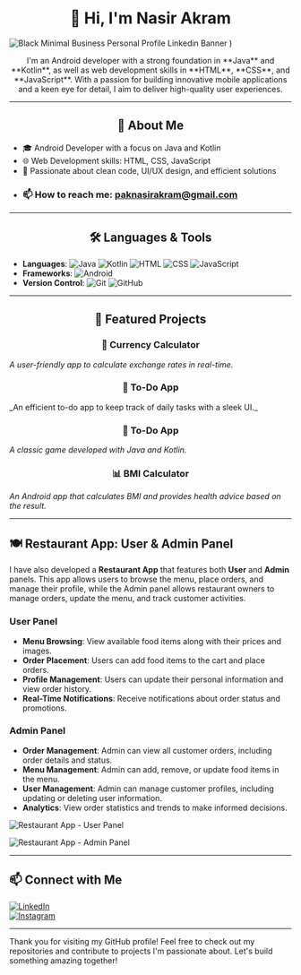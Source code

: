 <div align="center">
  
# 👋 Hi, I'm Nasir Akram

</div>

![Black Minimal Business Personal Profile Linkedin Banner](https://github.com/user-attachments/assets/2cdc68a9-0e1a-4a04-9808-aa7f83b67f64)
) <!-- Replace with an actual image link -->

<div align="center">
I'm an Android developer with a strong foundation in **Java** and **Kotlin**, as well as web development skills in **HTML**, **CSS**, and **JavaScript**. With a passion for building innovative mobile applications and a keen eye for detail, I aim to deliver high-quality user experiences.

</div>


---
<div align="center">
  

## 🚀 About Me

</div>

- 🎓 Android Developer with a focus on Java and Kotlin
- 🌐 Web Development skills: HTML, CSS, JavaScript
- 🎯 Passionate about clean code, UI/UX design, and efficient solutions
- ### 📫 How to reach me: [paknasirakram@gmail.com](mailto:paknasirakram@gmail.com)

---
<div align="center">
  

## 🛠️ Languages & Tools

</div>


- **Languages**: ![Java](https://img.shields.io/badge/-Java-007396?logo=java&logoColor=white&style=flat) ![Kotlin](https://img.shields.io/badge/-Kotlin-0095D5?logo=kotlin&logoColor=white&style=flat) ![HTML](https://img.shields.io/badge/-HTML-E34F26?logo=html5&logoColor=white&style=flat) ![CSS](https://img.shields.io/badge/-CSS-1572B6?logo=css3&logoColor=white&style=flat) ![JavaScript](https://img.shields.io/badge/-JavaScript-F7DF1E?logo=javascript&logoColor=black&style=flat)
- **Frameworks**: ![Android](https://img.shields.io/badge/-Android-3DDC84?logo=android&logoColor=white&style=flat)
- **Version Control**: ![Git](https://img.shields.io/badge/-Git-F05032?logo=git&logoColor=white&style=flat) ![GitHub](https://img.shields.io/badge/-GitHub-181717?logo=github&logoColor=white&style=flat)

---
<div align="center">
  

## 🌟 Featured Projects
</div>

<div align="center">
  

### 🚀 Currency Calculator
</div>


_A user-friendly app to calculate exchange rates in real-time._

<div align="center">
  


### 📝 To-Do App
</div>
_An efficient to-do app to keep track of daily tasks with a sleek UI._
<div align="center">
  


### 📝 To-Do App
</div>

_A classic game developed with Java and Kotlin._


<div align="center">
  

### 📊 BMI Calculator
</div>

_An Android app that calculates BMI and provides health advice based on the result._

---

## 🍽️ **Restaurant App: User & Admin Panel**

I have also developed a **Restaurant App** that features both **User** and **Admin** panels. This app allows users to browse the menu, place orders, and manage their profile, while the Admin panel allows restaurant owners to manage orders, update the menu, and track customer activities.

### **User Panel**
- **Menu Browsing**: View available food items along with their prices and images.
- **Order Placement**: Users can add food items to the cart and place orders.
- **Profile Management**: Users can update their personal information and view order history.
- **Real-Time Notifications**: Receive notifications about order status and promotions.

### **Admin Panel**
- **Order Management**: Admin can view all customer orders, including order details and status.
- **Menu Management**: Admin can add, remove, or update food items in the menu.
- **User Management**: Admin can manage customer profiles, including updating or deleting user information.
- **Analytics**: View order statistics and trends to make informed decisions.

![Restaurant App - User Panel](https://github.com/user-attachments/assets/b9445225-86b4-4247-83e4-0f180dc2c40d)
 <!-- Replace with actual screenshots -->
![Restaurant App - Admin Panel](https://github.com/user-attachments/assets/bc23bcd9-d8c8-431b-8c6d-9bd4355078c8)<!-- Replace with actual screenshots -->

---

## 📫 Connect with Me
[![LinkedIn](https://img.shields.io/badge/-LinkedIn-0077B5?logo=linkedin&logoColor=white&style=flat)](https://www.linkedin.com/in/nasir-akram-387522211)  
[![Instagram](https://img.shields.io/badge/-Instagram-E4405F?logo=instagram&logoColor=white&style=flat)](https://www.instagram.com/nasirakramn)

---

Thank you for visiting my GitHub profile! Feel free to check out my repositories and contribute to projects I'm passionate about. Let's build something amazing together!

